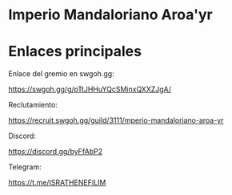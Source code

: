 
# Imperio Mandaloriano Aroa'yr


# Enlaces principales

Enlace del gremio en swgoh.gg:

https://swgoh.gg/g/pTtJHHuYQcSMinxQXXZJgA/


Reclutamiento:

https://recruit.swgoh.gg/guild/3111/mperio-mandaloriano-aroa-yr



Discord:

https://discord.gg/byFfAbP2


Telegram:

https://t.me/ISRATHENEFILIM
